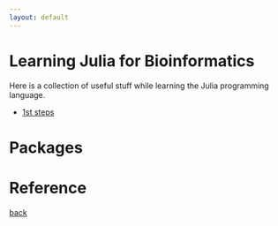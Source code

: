 ```yaml
---
layout: default
---
```


# Learning Julia for Bioinformatics

Here is a collection of useful stuff while learning the Julia programming language.

* [1st steps](./hello_world.md)

# Packages

# Reference


[back](../)